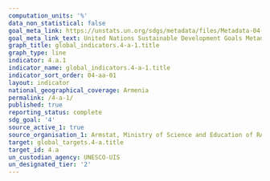 ```yaml
---
computation_units: '%'
data_non_statistical: false
goal_meta_link: https://unstats.un.org/sdgs/metadata/files/Metadata-04-0A-01.pdf
goal_meta_link_text: United Nations Sustainable Development Goals Metadata (pdf 210kB)
graph_title: global_indicators.4-a-1.title
graph_type: line
indicator: 4.a.1
indicator_name: global_indicators.4-a-1.title
indicator_sort_order: 04-aa-01
layout: indicator
national_geographical_coverage: Armenia
permalink: /4-a-1/
published: true
reporting_status: complete
sdg_goal: '4'
source_active_1: true
source_organisation_1: Armstat, Ministry of Science and Education of RA
target: global_targets.4-a.title
target_id: 4.a
un_custodian_agency: UNESCO-UIS
un_designated_tier: '2'
---
```

